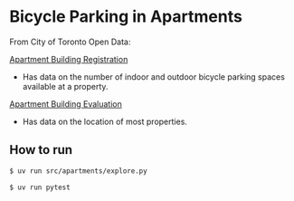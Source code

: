 # Bicycle Parking in Apartments

From City of Toronto Open Data: 

[Apartment Building Registration](https://open.toronto.ca/dataset/apartment-building-registration/)

- Has data on the number of indoor and outdoor bicycle parking spaces available at a property.

[Apartment Building Evaluation](https://open.toronto.ca/dataset/apartment-building-evaluation/)

- Has data on the location of most properties.

## How to run

```bash
$ uv run src/apartments/explore.py 

$ uv run pytest
```